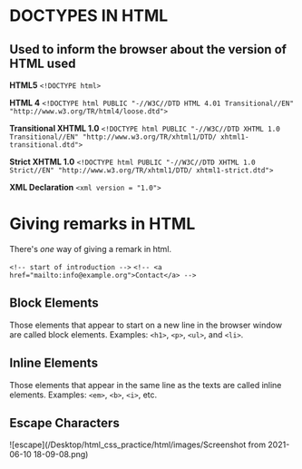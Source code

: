 # DOCTYPES IN HTML
## Used to inform the browser about the version of HTML used

__HTML5__
```<!DOCTYPE html>```

__HTML 4__
```<!DOCTYPE html PUBLIC "-//W3C//DTD HTML 4.01 Transitional//EN" "http://www.w3.org/TR/html4/loose.dtd">```

__Transitional XHTML 1.0__
```<!DOCTYPE html PUBLIC "-//W3C//DTD XHTML 1.0 Transitional//EN" "http://www.w3.org/TR/xhtml1/DTD/ xhtml1-transitional.dtd">```

__Strict XHTML 1.0__
```<!DOCTYPE html PUBLIC "-//W3C//DTD XHTML 1.0 Strict//EN" "http://www.w3.org/TR/xhtml1/DTD/ xhtml1-strict.dtd">```

__XML Declaration__
```<xml version = "1.0">```

# Giving remarks in HTML
There's _one_ way of giving a remark in html. 

```<!-- start of introduction -->```
```<!-- <a href="mailto:info@example.org">Contact</a> -->```

## Block Elements

Those elements that appear to start on a new line in the browser window are called block elements. Examples: `<h1>`, `<p>`, `<ul>`, and `<li>`.

## Inline Elements

Those elements that appear in the same line as the texts are called inline elements. Examples: `<em>`, `<b>`, `<i>`, etc. 

## Escape Characters

![escape](/Desktop/html_css_practice/html/images/Screenshot from 2021-06-10 18-09-08.png)


